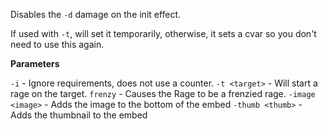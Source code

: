 Disables the `-d` damage on the init effect.

If used with `-t`, will set it temporarily, otherwise, it sets a cvar so you don't need to use this again.

**Parameters**

`-i` - Ignore requirements, does not use a counter.
`-t <target>` - Will start a rage on the target.
`frenzy` - Causes the Rage to be a frenzied rage.
`-image <image>` - Adds the image to the bottom of the embed
`-thumb <thumb>` - Adds the thumbnail to the embed